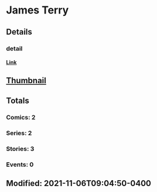 # James  Terry 
## Details
### detail
#### [Link](http://marvel.com/comics/creators/14128/james_terry?utm_campaign=apiRef&utm_source=225578a89fc76f3d20fbffda5d17a88d)
## [Thumbnail](http://i.annihil.us/u/prod/marvel/i/mg/b/40/image_not_available.jpg)
## Totals
### Comics: 2
### Series: 2
### Stories: 3
### Events: 0
## Modified: 2021-11-06T09:04:50-0400